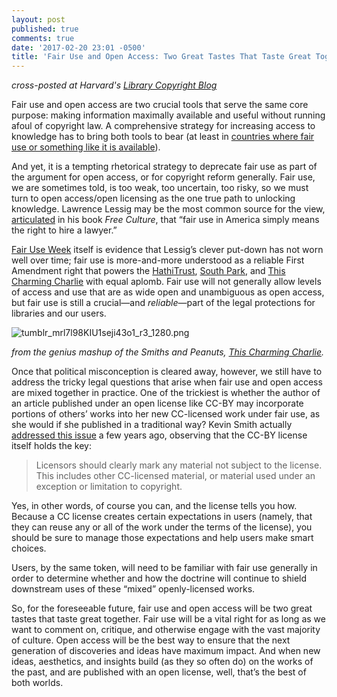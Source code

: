 ```yaml
---
layout: post
published: true
comments: true
date: '2017-02-20 23:01 -0500'
title: 'Fair Use and Open Access: Two Great Tastes That Taste Great Together'
---
```

*cross-posted at Harvard's [Library Copyright Blog](http://blogs.harvard.edu/copyrightosc/2017/02/21/fair-use-week-2017-day-two-with-guest-expert-brandon-butler/)*

Fair use and open access are two crucial tools that serve the same core purpose: making information maximally available and useful without running afoul of copyright law. A comprehensive strategy for increasing access to knowledge has to bring both tools to bear (at least in [countries where fair use or something like it is available](http://infojustice.org/wp-content/uploads/2013/03/band-and-gerafi-2013.pdf)). 
<!--more-->
And yet, it is a tempting rhetorical strategy to deprecate fair use as part of the argument for open access, or for copyright reform generally. Fair use, we are sometimes told, is too weak, too uncertain, too risky, so we must turn to open access/open licensing as the one true path to unlocking knowledge. Lawrence Lessig may be the most common source for the view, [articulated](https://en.wikipedia.org/wiki/Free_Culture_(book)#cite_ref-85) in his book *Free Culture*, that “fair use in America simply means the right to hire a lawyer.”

[Fair Use Week](http://fairuseweek.org) itself is evidence that Lessig’s clever put-down has not worn well over time; fair use is more-and-more understood as a reliable First Amendment right that powers the [HathiTrust](https://www.insidehighered.com/news/2014/06/11/hathitrust-continues-string-victories-under-fair-use-doctrine-appeals-court), [South Park](http://www.hollywoodreporter.com/thr-esq/thr-turns-5-south-park-842169), and [This Charming Charlie](http://thischarmingcharlie.tumblr.com) with equal aplomb. Fair use will not generally allow levels of access and use that are as wide open and unambiguous as open access, but fair use is still a crucial—and *reliable*—part of the legal protections for libraries and our users.

![tumblr_mrl7l98KIU1seji43o1_r3_1280.png]({{site.baseurl}}/images/tumblr_mrl7l98KIU1seji43o1_r3_1280.png)

*from the genius mashup of the Smiths and Peanuts, [This Charming Charlie](http://thischarmingcharlie.tumblr.com/post/58417454263).*

Once that political misconception is cleared away, however, we still have to address the tricky legal questions that arise when fair use and open access are mixed together in practice. One of the trickiest is whether the author of an article published under an open license like CC-BY may incorporate portions of others’ works into her new CC-licensed work under fair use, as she would if she published in a traditional way? Kevin Smith actually [addressed this issue](https://blogs.library.duke.edu/scholcomm/2014/09/25/fair-use-open-access-incompatible/) a few years ago, observing that the CC-BY license itself holds the key: 

> Licensors should clearly mark any material not subject to the license. This includes other CC-licensed material, or material used under an exception or limitation to copyright.

Yes, in other words, of course you can, and the license tells you how. Because a CC license creates certain expectations in users (namely, that they can reuse any or all of the work under the terms of the license), you should be sure to manage those expectations and help users make smart choices.
 
Users, by the same token, will need to be familiar with fair use generally in order to determine whether and how the doctrine will continue to shield downstream uses of these “mixed” openly-licensed works.  

So, for the foreseeable future, fair use and open access will be two great tastes that taste great together. Fair use will be a vital right for as long as we want to comment on, critique, and otherwise engage with the vast majority of culture. Open access will be the best way to ensure that the next generation of discoveries and ideas have maximum impact. And when new ideas, aesthetics, and insights build (as they so often do) on the works of the past, and are published with an open license, well, that’s the best of both worlds.

